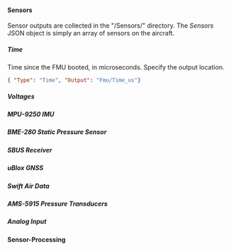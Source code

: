 #### Sensors
Sensor outputs are collected in the "/Sensors/" directory. The _Sensors_ JSON object is simply an array of sensors on the aircraft.

##### Time
Time since the FMU booted, in microseconds. Specify the output location.
``` json
{ "Type": "Time", "Output": "Fmu/Time_us"}
```
##### Voltages

##### MPU-9250 IMU

##### BME-280 Static Pressure Sensor

##### SBUS Receiver

##### uBlox GNSS

##### Swift Air Data

##### AMS-5915 Pressure Transducers

##### Analog Input

#### Sensor-Processing
